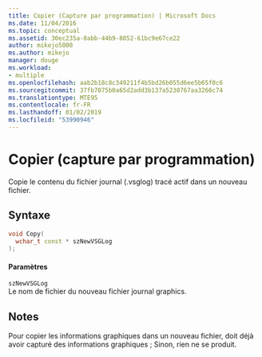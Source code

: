 ```yaml
---
title: Copier (Capture par programmation) | Microsoft Docs
ms.date: 11/04/2016
ms.topic: conceptual
ms.assetid: 30ec235a-0abb-44b9-8852-61bc9e67ce22
author: mikejo5000
ms.author: mikejo
manager: douge
ms.workload:
- multiple
ms.openlocfilehash: aab2b18c8c349211f4b5bd26b055d6ee5b65f0c6
ms.sourcegitcommit: 37fb7075b0a65d2add3b137a5230767aa3266c74
ms.translationtype: MTE95
ms.contentlocale: fr-FR
ms.lasthandoff: 01/02/2019
ms.locfileid: "53990946"
---
```

# <a name="copy-programmatic-capture"></a>Copier (capture par programmation)
Copie le contenu du fichier journal (.vsglog) tracé actif dans un nouveau fichier.  
  
## <a name="syntax"></a>Syntaxe  
  
```C++  
void Copy(  
  wchar_t const * szNewVSGLog  
);  
```  
  
#### <a name="parameters"></a>Paramètres  
 `szNewVSGLog`  
 Le nom de fichier du nouveau fichier journal graphics.  
  
## <a name="remarks"></a>Notes  
 Pour copier les informations graphiques dans un nouveau fichier, doit déjà avoir capturé des informations graphiques ; Sinon, rien ne se produit.